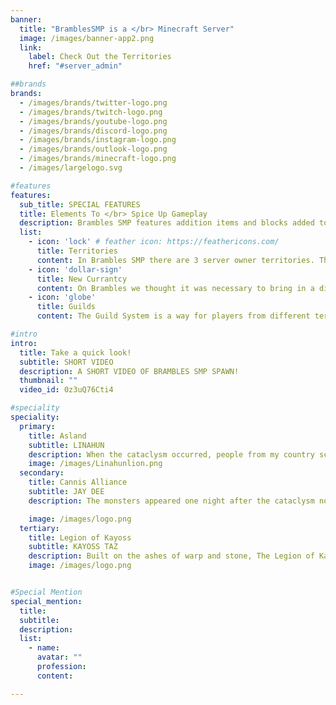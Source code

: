 ```yaml
---
banner:
  title: "BramblesSMP is a </br> Minecraft Server"
  image: /images/banner-app2.png
  link:
    label: Check Out the Territories
    href: "#server_admin"

##brands
brands:
  - /images/brands/twitter-logo.png
  - /images/brands/twitch-logo.png
  - /images/brands/youtube-logo.png
  - /images/brands/discord-logo.png
  - /images/brands/instagram-logo.png
  - /images/brands/outlook-logo.png
  - /images/brands/minecraft-logo.png
  - /images/largelogo.svg

#features
features:
  sub_title: SPECIAL FEATURES
  title: Elements To </br> Spice Up Gameplay
  description: Brambles SMP features addition items and blocks added to the game that reflect the vanilla gameplay but with a flavorful spice to it!
  list:
    - icon: 'lock' # feather icon: https://feathericons.com/
      title: Territories
      content: In Brambles SMP there are 3 server owner territories. There is The Canis Alliance which is run by Jay Dee, Asland which is run by Linahun and The Legion of Kayoss which is run by Taz.
    - icon: 'dollar-sign'
      title: New Currantcy
      content: On Brambles we thought it was necessary to bring in a different system for currency due to the 1.20 diamond changes. There will be multiple ways to obtain Currantcy. The primary way is through trading!
    - icon: 'globe'
      title: Guilds
      content: The Guild System is a way for players from different territories to interact with one another! The purpose of the guilds is to find like minded players to work together to level and have fun playing Minecraft!

#intro
intro:
  title: Take a quick look!
  subtitle: SHORT VIDEO
  description: A SHORT VIDEO OF BRAMBLES SMP SPAWN!
  thumbnail: ""
  video_id: 0z3uQ76Cti4

#speciality
speciality:
  primary:
    title: Asland
    subtitle: LINAHUN
    description: When the cataclysm occurred, people from my country scattered trying to save what possessions they could along with their own lives. Some banded together to travel to distant lands while hoping to avoid the dangerous enemies that seemed to appear from nowhere. I had travelled for a couple of months - down rivers, over mountains, through forests and across wide plains before finding a place that I felt was far enough away from the dangers I had left behind. There was a mystical watch tower in this area, yet no sign of who had constructed it. It was in pristine condition, yet surprisingly empty of any furnishings.
    image: /images/Linahunlion.png
  secondary:
    title: Cannis Alliance
    subtitle: JAY DEE
    description: The monsters appeared one night after the cataclysm not long ago. The days and weeks became difficult to track, as my village was ransacked. We lost too many people. That’s when we set out to contact our neighbouring villages so we could band together and make a stand in a central area. One night during our trek, a mob of these monsters surrounded us, but my three wolves, Mickey, Sirius, and Procyon fought them off. After this, I was known as Jay Dee the Protector, and thus the Canis Alliance was born.

    image: /images/logo.png
  tertiary:
    title: Legion of Kayoss
    subtitle: KAYOSS TAZ
    description: Built on the ashes of warp and stone, The Legion of Kayoss regrows from the hills above. The Legion of Kayoss come from a far away land but now find themselves in a new world. A world where they seek to regrow the territory they have lost. Made up of Traders, Farmers, Miners, Clerics and Farriers they must use all of their skills to bring back the glorious name of the Legion of Kayoss, expanding and growing until Fort Kayoss has been restored and their fortune has been reinstated.
    image: /images/logo.png


#Special Mention
special_mention:
  title: 
  subtitle: 
  description: 
  list:
    - name:
      avatar: ""
      profession:
      content:

---
```

